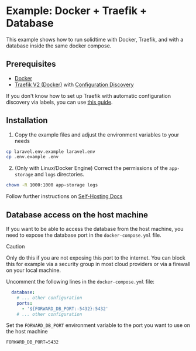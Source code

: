 # Example: Docker + Traefik + Database

This example shows how to run solidtime with Docker, Traefik, and with a database inside the same docker compose.

## Prerequisites

- [Docker](https://docs.docker.com/engine/install/)
- [Traefik V2 (Docker)](https://doc.traefik.io/traefik/getting-started/install-traefik/) with [Configuration Discovery](https://doc.traefik.io/traefik/providers/docker/)

If you don't know how to set up Traefik with automatic configuration discovery via labels, you can use [this guide](https://github.com/korridor/reverse-proxy-docker-traefik).

## Installation

1. Copy the example files and adjust the environment variables to your needs

```bash
cp laravel.env.example laravel.env
cp .env.example .env
```

2. (Only with Linux/Docker Engine) Correct the permissions of the `app-storage` and `logs` directories.

```bash
chown -R 1000:1000 app-storage logs
```

Follow further instructions on [Self-Hosting Docs](https://docs.solidtime.io//self-hosting/guides/docker)

## Database access on the host machine

If you want to be able to access the database from the host machine, you need to expose the database port in the `docker-compose.yml` file.

> [!CAUTION]
> Only do this if you are not exposing this port to the internet. You can block this for example via a security group in most cloud providers or via a firewall on your local machine.

Uncomment the following lines in the `docker-compose.yml` file:

```yaml
  database:
    # ... other configuration
    ports:
      - '${FORWARD_DB_PORT:-5432}:5432'
    # ... other configuration
```

Set the `FORWARD_DB_PORT` environment variable to the port you want to use on the host machine

```dotenv
FORWARD_DB_PORT=5432
```
